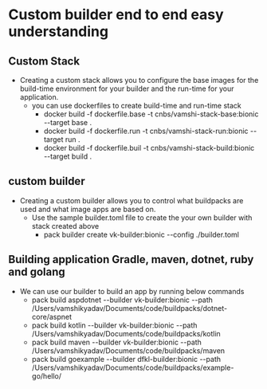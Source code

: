 # Custom builder end to end easy understanding

## Custom Stack

* Creating a custom stack allows you to configure the base images for the build-time environment for your builder and the run-time for your application.
    * you can use dockerfiles to create build-time and run-time stack
        * docker build -f dockerfile.base -t cnbs/vamshi-stack-base:bionic --target base .
        * docker build -f  dockerfile.run -t cnbs/vamshi-stack-run:bionic --target run .
        * docker build -f dockerfile.buil -t cnbs/vamshi-stack-build:bionic --target build .

## custom builder

* Creating a custom builder allows you to control what buildpacks are used and what image apps are based on.
    * Use the sample builder.toml file to create the your own builder with stack created above
        * pack builder create vk-builder:bionic --config ./builder.toml

## Building application Gradle, maven, dotnet, ruby and golang
* We can use our builder to build an app by running below commands
    * pack build aspdotnet --builder vk-builder:bionic --path /Users/vamshikyadav/Documents/code/buildpacks/dotnet-core/aspnet
    * pack build kotlin --builder vk-builder:bionic --path /Users/vamshikyadav/Documents/code/buildpacks/kotlin 
    * pack build maven --builder vk-builder:bionic --path /Users/vamshikyadav/Documents/code/buildpacks/maven
    * pack build goexample --builder dfkl-builder:bionic --path /Users/vamshikyadav/Documents/code/buildpacks/example-go/hello/
